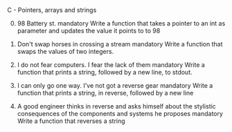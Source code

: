 C - Pointers, arrays and strings

0. 98 Battery st.
mandatory
Write a function that takes a pointer to an int as parameter and updates the value it points to to 98

1. Don't swap horses in crossing a stream
mandatory
Write a function that swaps the values of two integers.

3. I do not fear computers. I fear the lack of them
mandatory
Write a function that prints a string, followed by a new line, to stdout.

4. I can only go one way. I've not got a reverse gear
mandatory
Write a function that prints a string, in reverse, followed by a new line

5. A good engineer thinks in reverse and asks himself about the stylistic consequences of the components and systems he proposes
mandatory
Write a function that reverses a string

